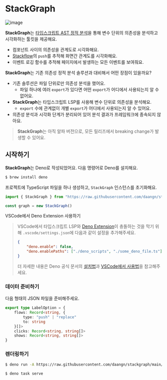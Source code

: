 # StackGraph

![image](https://github.com/daangn/stackgraph/assets/54838975/7b588ccd-e2ad-48bd-ae88-498630cba986)

**StackGraph**는 [타입스크립트 AST 정적 분석](https://github.com/dsherret/ts-morph)을 통해 변수 단위의 의존성을 분석하고 시각화하는 툴킷을 제공해요.

- 컴포넌트 사이의 의존성을 관계도로 시각화해요.
- [Stackflow](https://github.com/daangn/stackflow)의 `push`를 추적해 화면간 관계도를 시각화해요.
- 이벤트 로깅 함수를 추적해 페이지에서 발생하는 모든 이벤트를 보여줘요.

**StackGraph**는 기존 의존성 정적 분석 솔루션과 대비해서 어떤 장점이 있을까요?

- 기존 솔루션은 파일 단위로만 의존성 분석을 했어요.
  - 파일 하나에 여러 `export`가 있다면 어떤 `export`가 어디에서 사용되는지 알 수 없어요.
- **StackGraph**는 타입스크립트 LSP를 사용해 변수 단위로 의존성을 분석해요.
  - `export` 수에 관계없이 개별 `export`가 어디에서 사용되는지 알 수 있어요.
- 의존성 분석과 시각화 단계가 분리되어 있어 분석 결과가 프레임워크에 종속되지 않아요.

> **StackGraph**는 아직 알파 버전으로, 모든 릴리즈에서 breaking change가 발생할 수 있어요.

## 시작하기

**StackGraph**는 Deno로 작성되었어요. 다음 명령어로 Deno를 설치해요.

```sh
$ brew install deno
```

프로젝트에 TypeScript 파일을 하나 생성하고, `StackGraph` 인스턴스를 초기화해요.

```ts
import { StackGraph } from "https://raw.githubusercontent.com/daangn/stackgraph/main/graph/fluent.ts"

const graph = new StackGraph()
```

<detail>
<summary>VSCode에서 Deno Extension 사용하기</summary>

<!-- deno-fmt-ignore -->
> VSCode에서 타입스크립트 LSP와 [Deno Extension](https://marketplace.visualstudio.com/items?itemName=denoland.vscode-deno)이 충돌하는 것을 막기 위해 `.vscode/settings.json`에 다음과 같이 설정을 추가해주세요.
>
> ```json
> {
>	  "deno.enable": false,
>	  "deno.enablePaths": ["./deno_scripts", "./some_deno_file.ts"] // 파일 또는 디렉터리 경로
> }
> ```
>
> 더 자세한 내용은 Deno 공식 문서의 [설치법](https://docs.deno.com/runtime/manual/)과 [VSCode에서 사용법](https://docs.deno.com/runtime/manual/references/vscode_deno/)을 참고해주세요.

</detail>

### 데이터 준비하기

다음 형태의 JSON 파일을 준비해주세요.

```ts
export type LabelOption = {
	flows: Record<string, {
		type: "push" | "replace"
		to: string
	}[]>
	clicks: Record<string, string[]>
	shows: Record<string, string[]>
}
```

### 렌더링하기

```sh
$ deno run -A https://raw.githubusercontent.com/daangn/stackgraph/main/render/build.ts <data.json 파일 경로>

$ deno task serve
```

